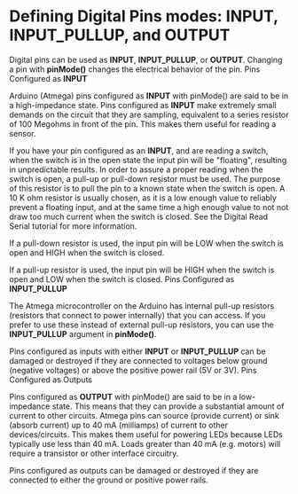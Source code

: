# Defining Digital Pins modes: INPUT, INPUT_PULLUP, and OUTPUT

Digital pins can be used as **INPUT**, **INPUT_PULLUP**, or **OUTPUT**. Changing a pin with **pinMode()** changes the electrical behavior of the pin.
Pins Configured as **INPUT**

Arduino (Atmega) pins configured as **INPUT** with pinMode() are said to be in a high-impedance state. Pins configured as **INPUT** make extremely small demands on the circuit that they are sampling, equivalent to a series resistor of 100 Megohms in front of the pin. This makes them useful for reading a sensor.

If you have your pin configured as an **INPUT**, and are reading a switch, when the switch is in the open state the input pin will be "floating", resulting in unpredictable results. In order to assure a proper reading when the switch is open, a pull-up or pull-down resistor must be used. The purpose of this resistor is to pull the pin to a known state when the switch is open. A 10 K ohm resistor is usually chosen, as it is a low enough value to reliably prevent a floating input, and at the same time a high enough value to not not draw too much current when the switch is closed. See the Digital Read Serial tutorial for more information.

If a pull-down resistor is used, the input pin will be LOW when the switch is open and HIGH when the switch is closed.

If a pull-up resistor is used, the input pin will be HIGH when the switch is open and LOW when the switch is closed.
Pins Configured as **INPUT_PULLUP**

The Atmega microcontroller on the Arduino has internal pull-up resistors (resistors that connect to power internally) that you can access. If you prefer to use these instead of external pull-up resistors, you can use the **INPUT_PULLUP** argument in **pinMode()**.

Pins configured as inputs with either **INPUT** or **INPUT_PULLUP** can be damaged or destroyed if they are connected to voltages below ground (negative voltages) or above the positive power rail (5V or 3V).
Pins Configured as Outputs

Pins configured as **OUTPUT** with pinMode() are said to be in a low-impedance state. This means that they can provide a substantial amount of current to other circuits. Atmega pins can source (provide current) or sink (absorb current) up to 40 mA (milliamps) of current to other devices/circuits. This makes them useful for powering LEDs because LEDs typically use less than 40 mA. Loads greater than 40 mA (e.g. motors) will require a transistor or other interface circuitry.

Pins configured as outputs can be damaged or destroyed if they are connected to either the ground or positive power rails. 